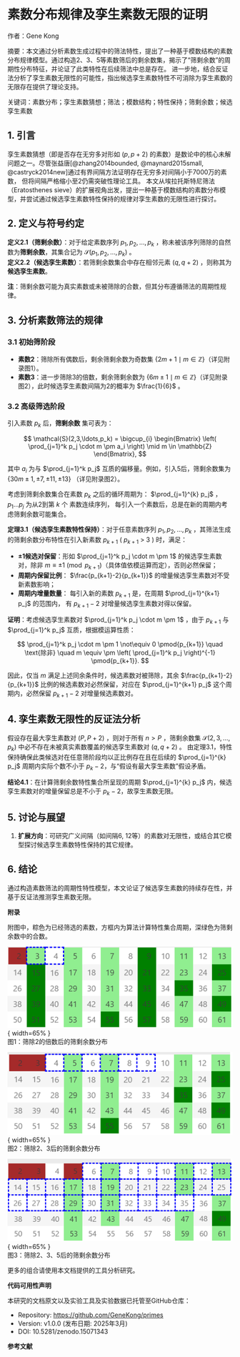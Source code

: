 # 素数分布规律及孪生素数无限的证明

作者：Gene Kong

摘要：本文通过分析素数生成过程中的筛法特性，提出了一种基于模数结构的素数分布规律模型。通过构造2、3、5等素数筛后的剩余数集，揭示了“筛剩余数”的周期性分布特征，并论证了此类特性在后续筛法中总是存在。
进一步地，结合反证法分析了孪生素数无限性的可能性，指出候选孪生素数特性不可消除为孪生素数的无限存在提供了理论支持。

关键词：素数分布；孪生素数猜想；筛法；模数结构；特性保持；筛剩余数；候选孪生素数

## 1. 引言

孪生素数猜想（即是否存在无穷多对形如 $(p, p+2)$ 的素数）是数论中的核心未解问题之一。尽管张益唐[@zhang2014bounded, @maynard2015small, @castryck2014new]通过有界间隔方法证明存在无穷多对间隔小于7000万的素数，
但将间隔严格缩小至2仍需突破性理论工具。
本文从埃拉托斯特尼筛法（Eratosthenes sieve）的扩展视角出发，提出一种基于模数结构的素数分布模型，并尝试通过候选孪生素数特性保持的规律对孪生素数的无限性进行探讨。

## 2. 定义与符号约定  

**定义2.1（筛剩余数）**：对于给定素数序列 $p_1, p_2, \ldots, p_k$ ，称未被该序列筛除的自然数为**筛剩余数**，其集合记为 $\mathcal{S}(p_1, p_2, \ldots, p_k)$ 。  
**定义2.2（候选孪生素数）**：若筛剩余数集合中存在相邻元素 $(q, q+2)$ ，则称其为**候选孪生素数**。  

**注**：筛剩余数可能为真实素数或未被筛除的合数，但其分布遵循筛法的周期性规律。

## 3. 分析素数筛法的规律  

### 3.1 初始筛阶段

- **素数2**：筛除所有偶数后，剩余筛剩余数为奇数集 $\{2m+1 \mid m \in \mathbb{Z}\}$（详见附录图1）。  
- **素数3**：进一步筛除3的倍数，剩余筛剩余数为 $\{6m \pm 1 \mid m \in \mathbb{Z}\}$（详见附录图2），此时候选孪生素数间隔为2的概率为 $\frac{1}{6}$ 。  

### 3.2 高级筛选阶段

引入素数 $p_k$ 后，**筛剩余数** 集可表为：

$$
\mathcal{S}(2,3,\ldots,p_k) = \bigcup_{i} \begin{Bmatrix} \left( \prod_{j=1}^k p_j \cdot m \pm a_i \right) \mid m \in \mathbb{Z} \end{Bmatrix},
$$  

其中 $a_i$ 为与 $\prod_{j=1}^k p_j$ 互质的偏移量。例如，引入5后，筛剩余数集为 $\{30m \pm 1, \pm 7, \pm 11, \pm 13\}$ （详见附录图2）。  

考虑到筛剩余数集合在素数 $p_k$ 之后的循环周期为： $\prod_{j=1}^{k} p_j$ ， $p_1 \ldots p_j$ 为从2到第 $k$ 个 素数连续序列， 每引入一个素数后，总是在新的周期内考虑筛剩余数可能集合。

**定理3.1（候选孪生素数特性保持）**：对于任意素数序列 $p_1, p_2, \ldots, p_k$ ，其筛法生成的筛剩余数分布特性在引入新素数 $p_{k+1}$ ( $p_{k+1}$ > 3 ) 时，满足：

- **±1候选对保留**：形如 $\prod_{j=1}^k p_j \cdot m \pm 1$ 的候选孪生素数对，除非 $m \equiv \pm 1 \pmod{p_{k+1}}$（具体值依模运算而定），否则必然保留；  
- **周期内保留比例**： $\frac{p_{k+1}-2}{p_{k+1}}$ 的增量候选孪生素数对不受新素数影响；
- **周期内增量数量**： 每引入新的素数 $p_{k+1}$ 是，在周期 $\prod_{j=1}^{k+1} p_j$ 的范围内， 有 $p_{k+1}-2$ 对增量候选孪生素数对得以保留。

**证明**：考虑候选孪生素数对 $\prod_{j=1}^k p_j \cdot m \pm 1$ ，由于 $p_{k+1}$ 与 $\prod_{j=1}^k p_j$ 互质，根据模运算性质：

$$
\prod_{j=1}^k p_j \cdot m \pm 1 \not\equiv 0 \pmod{p_{k+1}} \quad \text{除非} \quad m \equiv \pm \left( \prod_{j=1}^k p_j \right)^{-1} \pmod{p_{k+1}}.
$$

因此，仅当 $m$ 满足上述同余条件时，候选素数对被筛除，其余 $\frac{p_{k+1}-2}{p_{k+1}}$ 比例的候选素数对必然保留，对应在 $\prod_{j=1}^{k+1} p_j$ 这个周期内，必然保留 $p_{k+1} -2$ 对增量候选素数对。

## 4. 孪生素数无限性的反证法分析  

假设存在最大孪生素数对 $(P, P+2)$ ，则对于所有 $n > P$ ，筛剩余数集 $\mathcal{S}(2,3,\ldots,p_k)$ 中必不存在未被真实素数覆盖的候选孪生素数对 $(q, q+2)$ 。
由定理3.1，特性保持确保此类候选对在任意筛阶段均以正比例存在且在后续的 $\prod_{j=1}^{k} p_j$ 周期内实际个数不小于 $p_k - 2$，与“假设有最大孪生素数”假设矛盾。  

**结论4.1**：在计算筛剩余数特性集合所呈现的周期 $\prod_{j=1}^{k} p_j$ 内，候选孪生素数对的增量保留总是不小于 $p_k - 2$，故孪生素数无限。 

## 5. 讨论与展望  

1. **扩展方向**：可研究广义间隔（如间隔6, 12等）的素数对无限性，或结合其它模型探讨候选孪生素数特性保持的其它规律。  

## 6. 结论  

通过构造素数筛法的周期性特性模型，本文论证了候选孪生素数的持续存在性，并基于反证法推测孪生素数无限。


**附录**  

附图中，粽色为已经筛选的素数，方框内为算法计算特性集合周期，深绿色为筛剩余数中的合数。

![筛除2的倍数后的筛剩余数分布](src/02.png "筛除2的倍数后的筛剩余数分布"){ width=65% }  
图1：筛除2的倍数后的筛剩余数分布

![筛除2、3后的筛剩余数分布](src/03.png "筛除2、3后的筛剩余数分布"){ width=65% }  
图2：筛除2、3后的筛剩余数分布

![筛除2、3、5后的筛剩余数分布](src/05.png "筛除2、3、5后的筛剩余数分布"){ width=65% }  
图3：筛除2、3、5后的筛剩余数分布

更多的组合请使用本文档提供的工具分析研究。

**代码可用性声明**

本研究的文档原文以及实验工具及实验数据已托管至GitHub仓库：

* Repository: https://github.com/GeneKong/primes
* Version: v1.0.0 (发布日期: 2025年3月)
* DOI: 10.5281/zenodo.15071343

**参考文献**  
